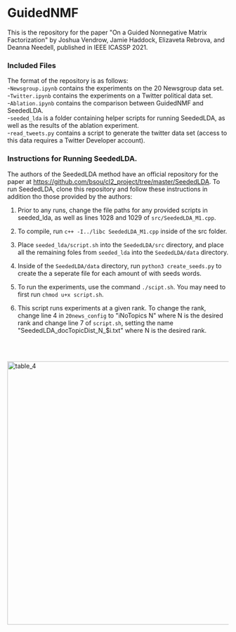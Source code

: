 # GuidedNMF
This is the repository for the paper "On a Guided Nonnegative Matrix Factorization" by Joshua Vendrow, Jamie Haddock, Elizaveta Rebrova, and Deanna Needell, published in IEEE ICASSP 2021.

### Included Files
The format of the repository is as follows:  
-`Newsgroup.ipynb` contains the experiments on the 20 Newsgroup data set.  
-`Twitter.ipynb` contains the experiments on a Twitter political data set.  
-`Ablation.ipynb` contains the comparison between GuidedNMF and SeededLDA.  
-`seeded_lda` is a folder containing helper scripts for running SeededLDA, as well as the results of the ablation experiment.  
-`read_tweets.py` contains a script to generate the twitter data set (access to this data requires a Twitter Developer account).  

### Instructions for Running SeededLDA.
The authors of the SeededLDA method have an official repository for the paper at https://github.com/bsou/cl2_project/tree/master/SeededLDA. To run SeededLDA, clone this repository and follow these instructions in addition tho those provided by the authors:

1. Prior to any runs, change the file paths for any provided scripts in seeded_lda, as well as lines 1028 and 1029 of `src/SeededLDA_M1.cpp`.

2. To compile, run `c++ -I../libc SeededLDA_M1.cpp` inside of the src folder.

3. Place `seeded_lda/script.sh` into the `SeededLDA/src` directory, and place all the remaining foles from `seeded_lda` into the `SeededLDA/data` directory.

4. Inside of the `SeededLDA/data` directory, run `python3 create_seeds.py` to create the a seperate file for each amount of with seeds words.

5. To run the experiments, use the command `./scipt.sh`. You may need to first run `chmod u+x script.sh`.

6. This script runs experiments at a given rank. To change the rank, change line 4 in `20news_config` to "iNoTopics N" where N is the desired rank and change line 7 of `script.sh`, setting the name "SeededLDA_docTopicDist_N_$i.txt" where N is the desired rank.

<br /><br />

<p align="left">
<img width="600px" src="https://github.com/jvendrow/GuidedNMF/blob/main/Figures/Table_4.png" alt="table_4">
</p>

